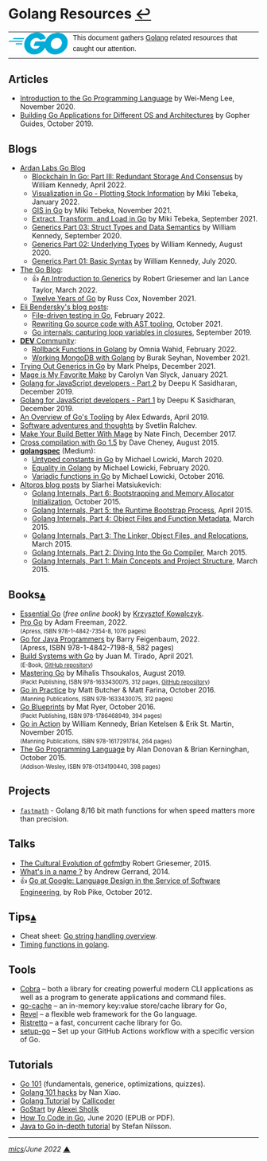 # <span id="top">Golang Resources</span> <span style="size:25%;"><a href="README.md">↩</a></span>

<table style="font-family:Helvetica,Arial;font-size:14px;line-height:1.6;">
  <tr>
  <td style="border:0;padding:0 10px 0 0;min-width:120px;"><a href="https://golang.org/" rel="external"><img style="border:0;" src="./docs/images/go-logo-blue.svg" width="120" alt="Go project"/></a></td>
  <td style="border:0;padding:0;vertical-align:text-top;">This document gathers <a href="https://golang.org/" rel="external">Golang</a> related resources that caught our attention.
  </td>
  </tr>
</table>

## <span id="articles">Articles</span>

- [Introduction to the Go Programming Language][article_lee] by Wei-Meng Lee, November 2020.
- [Building Go Applications for Different OS and Architectures][article_guides] by Gopher Guides, October 2019.

## <span id="blogs">Blogs</span>

- [Ardan Labs Go Blog](https://www.ardanlabs.com/categories/go-programing/)
  - [Blockchain In Go: Part III: Redundant Storage And Consensus](https://www.ardanlabs.com/blog/2022/04/blockchain-04-redundant-storage-and-consensus.html) by William Kennedy, April 2022.
   - [Visualization in Go - Plotting Stock Information](https://www.ardanlabs.com/blog/2022/01/visualizations-in-go.html) by Miki Tebeka, January 2022.
  - [GIS in Go](https://www.ardanlabs.com/blog/2021/11/gis-in-go.html) by Miki Tebeka, November 2021.
  - [Extract, Transform, and Load in Go](https://www.ardanlabs.com/blog/2021/09/extract-transform-load-in-go.html) by Miki Tebeka, September 2021.
  - [Generics Part 03: Struct Types and Data Semantics](https://www.ardanlabs.com/blog/2020/09/generics-03-struct-types-and-data-semantics.html) by William Kennedy, September 2020.
  - [Generics Part 02: Underlying Types](https://www.ardanlabs.com/blog/2020/08/generics-02-underlying-types.html) by William Kennedy, August 2020.
  - [Generics Part 01: Basic Syntax](https://www.ardanlabs.com/blog/2020/07/generics-01-basic-syntax.html) by William Kennedy, July 2020.
- [The Go Blog](https://go.dev/blog/):
  - &#128077; [An Introduction to Generics](https://go.dev/blog/intro-generics) by Robert Griesemer and Ian Lance Taylor, March 2022.
  - [Twelve Years of Go][blog_cox] by Russ Cox, November 2021.
- [Eli Bendersky's blog posts](https://eli.thegreenplace.net/tag/go):
  - [File-driven testing in Go](https://eli.thegreenplace.net/2022/file-driven-testing-in-go/), February 2022.
  - [Rewriting Go source code with AST tooling](https://eli.thegreenplace.net/2021/rewriting-go-source-code-with-ast-tooling/), October 2021.
  - [Go internals: capturing loop variables in closures](https://eli.thegreenplace.net/2019/go-internals-capturing-loop-variables-in-closures/), September 2019.
- [**DEV** Community](https://dev.to/):
  - [Rollback Functions in Golang](https://dev.to/omniawahid/rollback-functions-in-golang-7e9) by Omnia Wahid, February 2022.
  - [Working MongoDB with Golang]() by Burak Seyhan, November 2021.
- [Trying Out Generics in Go][blog_phelps] by Mark Phelps, December 2021.
- [Mage is My Favorite Make][blog_vanslyck] by Carolyn Van Slyck, January 2021.
- [Golang for JavaScript developers - Part 2][blog_sasidharan2] by Deepu K Sasidharan, December 2019.
- [Golang for JavaScript developers - Part 1][blog_sasidharan1] by Deepu K Sasidharan, December 2019.
- [An Overview of Go's Tooling][blog_edwards] by Alex Edwards, April 2019.
- [Software adventures and thoughts][blog_ralchev] by Svetlin Ralchev.
- [Make Your Build Better With Mage](https://blog.gopheracademy.com/advent-2017/mage/) by Nate Finch, December 2017.
- [Cross compilation with Go 1.5][blog_cheney] by Dave Cheney, August 2015.
- [**golangspec**](https://medium.com/golangspec) (Medium):
  - [Untyped constants in Go][blog_lowicki2020b] by Michael Lowicki, March 2020.
  - [Equality in Golang][blog_lowicki2020a] by Michael Lowicki, February 2020.
  - [Variadic functions in Go][blog_lowick2016] by Michael Lowicki, October 2016.
- [Altoros blog posts](https://www.altoros.com/blog/) by Siarhei Matsiukevich:
  - [Golang Internals, Part 6: Bootstrapping and Memory Allocator Initialization](https://www.altoros.com/blog/golang-internals-part-6-bootstrapping-and-memory-allocator-initialization/), October 2015.
  - [Golang Internals, Part 5: the Runtime Bootstrap Process](https://www.altoros.com/blog/golang-internals-part-5-the-runtime-bootstrap-process/), April 2015.
  - [Golang Internals, Part 4: Object Files and Function Metadata](https://www.altoros.com/blog/golang-internals-part-4-object-files-and-function-metadata/), March 2015.
  - [Golang Internals, Part 3: The Linker, Object Files, and Relocations](https://www.altoros.com/blog/golang-internals-part-3-the-linker-object-files-and-relocations/), March 2015.
  - [Golang Internals, Part 2: Diving Into the Go Compiler](https://www.altoros.com/blog/golang-internals-part-2-diving-into-the-go-compiler/), March 2015.
  - [Golang Internals, Part 1: Main Concepts and Project Structure](https://www.altoros.com/blog/golang-internals-part-1-main-concepts-and-project-structure/), March 2015.

## <span id="books">Books</span>[**&#x25B4;**](#top)

- [Essential Go](https://www.programming-books.io/essential/go/) (*free online book*) by [Krzysztof Kowalczyk](https://blog.kowalczyk.info/).
- [Pro Go][book_freeman] by Adam Freeman, 2022.<br/><span style="font-size:80%;">(Apress, ISBN 978-1-4842-7354-8, 1076 pages)</span>
- [Go for Java Programmers][book_feigenbaum] by Barry Feigenbaum, 2022.<br/><span>(Apress, ISBN 978-1-4842-7198-8, 582 pages)</span>
- [Build Systems with Go][book_tirado] by Juan M. Tirado, April 2021.<br/><span style="font-size:80%;">(E-Book, [GitHub repository](https://github.com/juanmanuel-tirado/savetheworldwithgo))</span>
- [Mastering Go][book_tsoukalos] by Mihalis Thsoukalos, August 2019.</br><span style="font-size:80%;">(Packt Publishing, ISBN 978-1633430075, 312 pages, [GitHub repository](https://github.com/PacktPublishing/Mastering-Go-Second-Edition))</span>
- [Go in Practice][book_butcher] by Matt Butcher &amp; Matt Farina, October 2016.</br><span style="font-size:80%;">(Manning Publications, ISBN 978-1633430075, 312 pages)</span>
- [Go Blueprints][book_ryer] by Mat Ryer, October 2016.</br><span style="font-size:80%;">(Packt Publishing, ISBN 978-1786468949, 394 pages)</span>
- [Go in Action][book_kennedy] by William Kennedy, Brian Ketelsen &amp; Erik St. Martin, November 2015.</br><span style="font-size:80%;">(Manning Publications, ISBN 978-1617291784, 264 pages)</span>
- [The Go Programming Language][book_donovan] by Alan Donovan &amp; Brian Kerninghan, October 2015.</br><span style="font-size:80%;">(Addison-Wesley, ISBN 978-0134190440, 398 pages)</span>


## <span id="projects">Projects</span>

- [`fastmath`](https://github.com/13rac1/fastmath) - Golang 8/16 bit math functions for when speed matters more than precision.


## <span id="talks">Talks</span>

- [The Cultural Evolution of gofmt][talk_griesemer]by Robert Griesemer, 2015.
- [What's in a name ?][talk_gerrand] by Andrew Gerrand, 2014.
- &#128077; [Go at Google: Language Design in the Service of Software Engineering][talk_pike], by Rob Pike, October 2012.

## <span id="tips">Tips</span>[**&#x25B4;**](#top)

- Cheat sheet: [Go string handling overview](https://yourbasic.org/golang/string-functions-reference-cheat-sheet/).
- [Timing functions in golang](https://coderwall.com/p/cp5fya/measuring-execution-time-in-go).


## <span id="tools">Tools</span>

- [Cobra][tool_cobra] &ndash; both a library for creating powerful modern CLI applications as well as a program to generate applications and command files.
- [go-cache][tool_go_cache] &ndash; an in-memory key:value store/cache library for Go,
- [Revel][tool_revel] &ndash; a flexible web framework for the Go language.
- [Ristretto][tool_ristretto] &ndash; a fast, concurrent cache library for Go.
- [setup-go](https://github.com/actions/setup-go) &ndash; Set up your GitHub Actions workflow with a specific version of Go.

## <span id="tutorials">Tutorials</span>

- [Go 101](https://go101.org/) (fundamentals, generice, optimizations, quizzes).
- [Golang 101 hacks][tutorial_xiao] by Nan Xiao.
- [Golang Tutorial][tutorial_callicoder] by [Callicoder][callicoder_about]
- [GoStart][tutorial_alco] by [Alexei Sholik](https://alexeisholik.com/)
- [How To Code in Go](https://www.digitalocean.com/community/books/how-to-code-in-go-ebook), June 2020 (EPUB or PDF).
- [Java to Go in-depth tutorial][tutorial_nilsson] by Stefan Nilsson.

***

*[mics](https://lampwww.epfl.ch/~michelou/)/June 2022* [**&#9650;**](#top)
<span id="bottom">&nbsp;</span>

<!-- link refs -->

[article_guides]: https://www.digitalocean.com/community/tutorials/building-go-applications-for-different-operating-systems-and-architectures
[article_lee]: https://www.codemag.com/Article/2011051/Introduction-to-the-Go-Programming-Language
[blog_cheney]: https://dave.cheney.net/2015/08/22/cross-compilation-with-go-1-5
[blog_cox]: https://go.dev/blog/12years
[blog_edwards]: https://www.alexedwards.net/blog/an-overview-of-go-tooling
[blog_lowick2016]: https://medium.com/golangspec/variadic-functions-in-go-13c33182b851
[blog_lowicki2020a]: https://medium.com/golangspec/equality-in-golang-ff44da79b7f1
[blog_lowicki2020b]: https://medium.com/golangspec/untyped-constants-in-go-2c69eb519b5b
[blog_phelps]: https://markphelps.me/posts/trying-out-generics-in-go/
[blog_ralchev]: http://blog.ralch.com/
[blog_sasidharan1]: https://deepu.tech/golang-for-javascript-developers-part-1/
[blog_sasidharan2]: https://deepu.tech/golang-for-javascript-developers-part-2/
[blog_vanslyck]: https://carolynvanslyck.com/blog/2021/01/mage-is-my-favorite-make/
[book_butcher]: https://www.amazon.com/gp/product/1633430073/
[book_donovan]: https://www.amazon.com/gp/product/0134190440/
[book_feigenbaum]: https://link.springer.com/book/10.1007/978-1-4842-7199-5
[book_freeman]: https://link.springer.com/book/10.1007/978-1-4842-7355-5
[book_kennedy]: https://www.amazon.com/gp/product/1617291781/
[book_ryer]: https://www.amazon.com/gp/product/1786468948/
[book_tirado]: https://jmtirado.net/build-systems-with-go/
[book_tsoukalos]: https://www.amazon.com/gp/product/B07WC24RTQ
[callicoder_about]: https://www.callicoder.com/about/
[talk_gerrand]: https://talks.golang.org/2014/names.slide#1
[talk_griesemer]: https://talks.go-zh.org/2015/gofmt-en.slide#1
[talk_pike]: https://talks.golang.org/2012/splash.article
[tool_cobra]: https://github.com/spf13/cobra
[tool_go_cache]: https://github.com/patrickmn/go-cache
[tool_revel]: https://revel.github.io/ "Revel - A flexible web framework for Go"
[tool_ristretto]: https://github.com/dgraph-io/ristretto
[tutorial_alco]: https://github.com/alco/gostart
[tutorial_callicoder]: https://www.callicoder.com/categories/golang/
[tutorial_nilsson]: https://yourbasic.org/golang/go-java-tutorial/
[tutorial_xiao]: https://nanxiao.gitbooks.io/golang-101-hacks/content/
